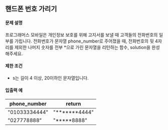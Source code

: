 ## 핸드폰 번호 가리기

#### 문제 설명
프로그래머스 모바일은 개인정보 보호를 위해 고지서를 보낼 때 고객들의 전화번호의 일부를 가립니다.
전화번호가 문자열 phone_number로 주어졌을 때, 전화번호의 뒷 4자리를 제외한 나머지 숫자를 전부 *으로 가린 문자열을 리턴하는 함수, solution을 완성해주세요.

#### 제한 조건
- s는 길이 4 이상, 20이하인 문자열입니다.

#### 입출력 예
phone_number | return
--- | ---
"01033334444" |	"*******4444"
"027778888" | "*****8888"
